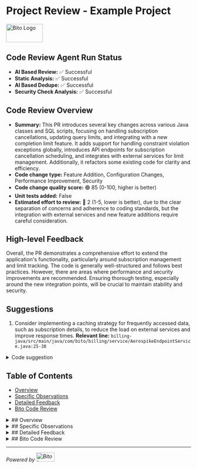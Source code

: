 # Project Review - Example Project

<img src="https://bito.ai/wp-content/uploads/2023/10/Logo-Bito-Black-cropped.svg" alt="Bito Logo" width="100" height="50">

## Code Review Agent Run Status
- **Al Based Review:** :white_check_mark: Successful
- **Static Analysis:** :white_check_mark: Successful
- **Al Based Dedupe:** :white_check_mark: Successful
- **Security Check Analysis:** :white_check_mark: Successful

## Code Review Overview
- **Summary:** This PR introduces several key changes across various Java classes and SQL scripts, focusing on handling subscription cancellations, updating query limits, and integrating with a new completion limit feature. It adds support for handling constraint violation exceptions globally, introduces API endpoints for subscription cancellation scheduling, and integrates with external services for limit management. Additionally, it refactors some existing code for clarity and efficiency.
- **Code change type:** Feature Addition, Configuration Changes, Performance Improvement, Security
- **Code change quality score:** 🟢 85 (0-100, higher is better)
- **Unit tests added:** False
- **Estimated effort to review:** 🔴 2 (1-5, lower is better), due to the clear separation of concerns and adherence to coding standards, but the integration with external services and new feature additions require careful consideration.

## High-level Feedback
Overall, the PR demonstrates a comprehensive effort to extend the application's functionality, particularly around subscription management and limit tracking. The code is generally well-structured and follows best practices. However, there are areas where performance and security improvements are recommended. Ensuring thorough testing, especially around the new integration points, will be crucial to maintain stability and security.

## Suggestions
1. Consider implementing a caching strategy for frequently accessed data, such as subscription details, to reduce the load on external services and improve response times.
**Relevant line:** ``billing-java/src/main/java/com/bito/billing/service/AerospikeEndpointService.java:25-38``
<details>
<summary>Code suggestion</summary>

```@@ -25,7 +25,15 @@
public void updateSoftAndHardLimit(Subscription subscription, String auth) {
try {
+
var request = prepareLimitUpdateRequest(subscription);
// Implement caching mechanism
var cachedSubscription = getCachedSubscriptionDetails(subscription.getWorkspaceId());
if (cachedSubscription == null) {
var request = prepareLimitUpdateRequest(subscription);
cachedSubscription = request; // Assuming request contains subscription details
cacheSubscriptionDetails(subscription.getWorkspaceId(), cachedSubscription);
} else {
log.info("Using cached subscription details for workspaceId: {}", subscription.getWork
}
aerospikeFeign.updateDetails(request, auth);
```
</details>

## Table of Contents
- [Overview](#overview)
- [Specific Observations](#specific-observations)
- [Detailed Feedback](#detailed-feedback)
- [Bito Code Review](#bito-code-review)

<details>
<summary>## Overview</summary>
This document provides a comprehensive review of the latest merge request for the Example Project.

[Back to the top](#table-of-contents)
</details>

<details>
<summary>## Specific Observations</summary>
### Observation 1
- Observation details here.

### Observation 2
- Observation details here.

[Back to the top](#table-of-contents)
</details>

<details>
<summary>## Detailed Feedback</summary>
1. **Code Quality**: The quality of code in this PR is satisfactory. However, there are improvements needed in the following areas:
   - Code block 1...
   - Code block 2...

2. **Performance Improvements**:
   - Performance aspect 1...
   - Performance aspect 2...

[Back to the top](#table-of-contents)
</details>

<details>
<summary>## Bito Code Review</summary>
For more information, visit our [Bito Code Review Page](https://bito.example.com).

[Back to the top](#table-of-contents)
</details>

---

*Powered by <img src="https://bito.ai/wp-content/uploads/2023/10/Logo-Bito-Black-cropped.svg" alt="Bito Logo" width="50" height="25">*
